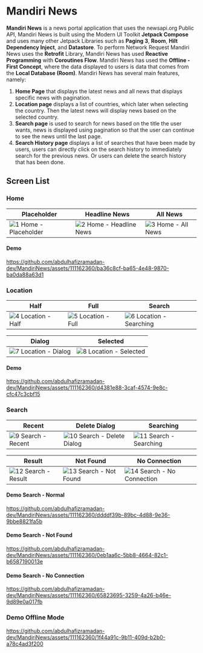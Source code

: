 # Mandiri News

**Mandiri News** is a news portal application that uses the newsapi.org Public API, Mandiri News is built using the Modern UI Toolkit **Jetpack Compose** and uses many other Jetpack Libraries such as **Paging 3**, **Room**, **Hilt Dependency Inject**, and **Datastore**. To perform Network Request Mandiri News uses the **Retrofit** Library, Mandiri News has used **Reactive Programming** with **Coroutines Flow**. Mandiri News has used the **Offline - First Concept**, where the data displayed to users is data that comes from the **Local Database (Room)**. Mandiri News has several main features, namely:
1. **Home Page** that displays the latest news and all news that displays specific news with pagination.
2. **Location page** displays a list of countries, which later when selecting the country. Then the latest news will display news based on the selected country.
3. **Search page** is used to search for news based on the title the user wants, news is displayed using pagination so that the user can continue to see the news until the last page.
4. **Search History page** displays a list of searches that have been made by users, users can directly click on the search history to immediately search for the previous news. Or users can delete the search history that has been done.

## Screen List

### Home
| Placeholder | Headline News| All News |
|--|--|--|
| ![1 Home - Placeholder](https://github.com/abdulhafizramadan-dev/MandiriNews/assets/111162360/43e4507a-a4ae-4171-b379-6c24be146600) | ![2 Home - Headline News](https://github.com/abdulhafizramadan-dev/MandiriNews/assets/111162360/d14ee75f-9afb-4e7d-b3ca-5b500721deea) | ![3 Home - All News](https://github.com/abdulhafizramadan-dev/MandiriNews/assets/111162360/cce0b54f-73b4-490b-acd3-74c8e99346ac) |

#### Demo
https://github.com/abdulhafizramadan-dev/MandiriNews/assets/111162360/ba36c8cf-ba65-4e48-9870-ba0da88a63d1


### Location
| Half | Full | Search |
|--|--|--|
| ![4 Location - Half](https://github.com/abdulhafizramadan-dev/MandiriNews/assets/111162360/7d0ccdb8-6397-4018-9181-4d8a227ee65d) | ![5 Location - Full](https://github.com/abdulhafizramadan-dev/MandiriNews/assets/111162360/2a0a58f7-6bd6-4865-a910-e6221506e2f8) | ![6 Location - Searching](https://github.com/abdulhafizramadan-dev/MandiriNews/assets/111162360/544eb94b-8649-4bff-9244-bdd81a1adf1f) |

| Dialog | Selected |
|--|--|
| ![7 Location - Dialog](https://github.com/abdulhafizramadan-dev/MandiriNews/assets/111162360/75ba34b5-a6a3-412d-a7d8-ffe2bf7ecb3c) | ![8 Location - Selected](https://github.com/abdulhafizramadan-dev/MandiriNews/assets/111162360/0558259a-8465-4bd2-8fe5-eee42c761072) |

#### Demo
https://github.com/abdulhafizramadan-dev/MandiriNews/assets/111162360/d4381e88-3caf-4574-9e8c-cfc47c3cbf15



### Search
| Recent | Delete Dialog | Searching |
|--|--|--|
| ![9 Search - Recent](https://github.com/abdulhafizramadan-dev/MandiriNews/assets/111162360/529fa8c3-6b20-47d8-9947-81e53d23f0a9) | ![10 Search - Delete Dialog](https://github.com/abdulhafizramadan-dev/MandiriNews/assets/111162360/acc17973-126b-4900-b34a-7149b986000e) | ![11 Search - Searching](https://github.com/abdulhafizramadan-dev/MandiriNews/assets/111162360/74fe77fd-8a53-40ba-bb9a-13335507eef3) |

| Result | Not Found | No Connection |
|--|--|--|
| ![12 Search - Result](https://github.com/abdulhafizramadan-dev/MandiriNews/assets/111162360/931843bc-b6ed-45d3-963f-29050d01cea6) | ![13 Search - Not Found](https://github.com/abdulhafizramadan-dev/MandiriNews/assets/111162360/a619d57b-ad7b-408b-9b54-55003c8a349d) | ![14 Search - No Connection](https://github.com/abdulhafizramadan-dev/MandiriNews/assets/111162360/5f63befe-e80c-4cf5-a708-8551f80d02e7) |

#### Demo Search - Normal
https://github.com/abdulhafizramadan-dev/MandiriNews/assets/111162360/ddddf39b-89bc-4d88-9e36-9bbe8821fa5b

#### Demo Search - Not Found
https://github.com/abdulhafizramadan-dev/MandiriNews/assets/111162360/0eb1aa6c-5bb8-4664-82c1-b6587190013e

#### Demo Search - No Connection
https://github.com/abdulhafizramadan-dev/MandiriNews/assets/111162360/65823695-3259-4a26-b46e-9d89e0a017fb

### Demo Offline Mode
https://github.com/abdulhafizramadan-dev/MandiriNews/assets/111162360/1f44a91c-9b11-409d-b2b0-a78c4ad3f200


